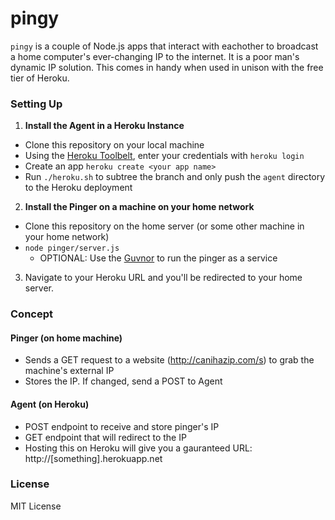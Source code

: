 # pingy
`pingy` is a couple of Node.js apps that interact with eachother to broadcast a home computer's ever-changing IP to the internet. It is a poor man's dynamic IP solution. This comes in handy when used in unison with the free tier of Heroku.

### Setting Up
1. **Install the Agent in a Heroku Instance**
  - Clone this repository on your local machine
  - Using the [Heroku Toolbelt](https://toolbelt.heroku.com/), enter your credentials with `heroku login`
  - Create an app `heroku create <your app name>`
  - Run `./heroku.sh` to subtree the branch and only push the `agent` directory to the Heroku deployment
2. **Install the Pinger on a machine on your home network**
  - Clone this repository on the home server (or some other machine in your home network)
  - `node pinger/server.js`
    - OPTIONAL: Use the [Guvnor](https://github.com/tableflip/guvnor) to run the pinger as a service
3. Navigate to your Heroku URL and you'll be redirected to your home server.

### Concept
#### Pinger (on home machine)
- Sends a GET request to a website (http://canihazip.com/s) to grab the machine's external IP
- Stores the IP. If changed, send a POST to Agent

#### Agent (on Heroku)
- POST endpoint to receive and store pinger's IP
- GET endpoint that will redirect to the IP
- Hosting this on Heroku will give you a gauranteed URL: http://[something].herokuapp.net

### License
MIT License
